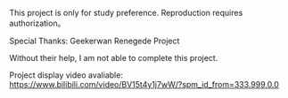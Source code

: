 This project is only for study preference.
Reproduction requires authorization。

Special Thanks:
Geekerwan
Renegede Project

Without their help, I am not able to complete this project.


Project display video avaliable: https://www.bilibili.com/video/BV15t4y1j7wW/?spm_id_from=333.999.0.0
